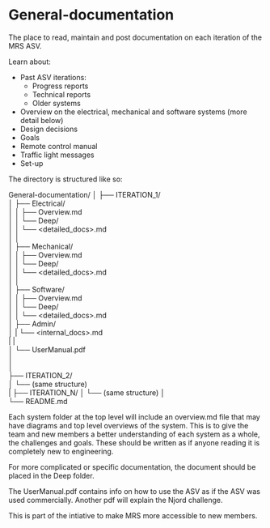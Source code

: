 # General-documentation

The place to read, maintain and post documentation on each iteration of the MRS ASV.  

Learn about:  
* Past ASV iterations:
    + Progress reports
    + Technical reports
    + Older systems
* Overview on the electrical, mechanical and software systems (more detail below)
* Design decisions
* Goals
* Remote control manual
* Traffic light messages
* Set-up

The directory is structured like so:  

General-documentation/
│
├── ITERATION_1/  
│   ├── Electrical/  
│   │   ├── Overview.md  
│   │   └── Deep/  
│   │       └── <detailed_docs>.md  
│   │  
│   ├── Mechanical/  
│   │   ├── Overview.md  
│   │   └── Deep/  
│   │       └── <detailed_docs>.md  
│   │  
│   ├── Software/  
│   │   ├── Overview.md  
│   │   └── Deep/  
│   │       └── <detailed_docs>.md  
│   ├── Admin/  
│   |   └── <internal_docs>.md  
|   |  
│   └── UserManual.pdf  
│      
│  
├── ITERATION_2/  
│   └── (same structure)  
|
├── ITERATION_N/
│   └── (same structure)
│  
└── README.md  

Each system folder at the top level will include an overview.md file that may have diagrams and 
top level overviews of the system. This is to give the team and new members a better understanding of each system 
as a whole, the challenges and goals. These should be written as if anyone reading it is completely new 
to engineering. 

For more complicated or specific documentation, the document should be placed in the Deep folder. 

The UserManual.pdf contains info on how to use the ASV as if the ASV was used commercially. Another pdf will explain
the Njord challenge. 


This is part of the intiative to make MRS more accessible to new members. 

